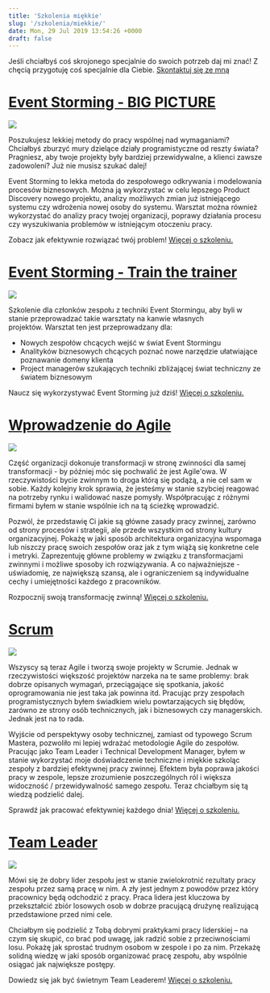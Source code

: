 ```yaml
---
title: 'Szkolenia miękkie'
slug: '/szkolenia/miekkie/'
date: Mon, 29 Jul 2019 13:54:26 +0000
draft: false
---
```


Jeśli chciałbyś coś skrojonego specjalnie do swoich potrzeb daj mi znać! Z chęcią przygotuję coś specjalnie dla Ciebie. [Skontaktuj się ze mną](/kontakt)

[Event Storming - BIG PICTURE](/szkolenia/event-storming-big-picture)
=====================================================================

[![](https://radekmaziarka.pl/wp-content/uploads/2018/05/eventstorming.logo_.png)](/szkolenia/event-storming-big-picture)

Poszukujesz lekkiej metody do pracy wspólnej nad wymaganiami? Chciałbyś zburzyć mury dzielące działy programistyczne od reszty świata? Pragniesz, aby twoje projekty były bardziej przewidywalne, a klienci zawsze zadowoleni? Już nie musisz szukać dalej!

Event Storming to lekka metoda do zespołowego odkrywania i modelowania procesów biznesowych. Można ją wykorzystać w celu lepszego Product Discovery nowego projektu, analizy możliwych zmian już istniejącego systemu czy wdrożenia nowej osoby do systemu. Warsztat można również wykorzystać do analizy pracy twojej organizacji, poprawy działania procesu czy wyszukiwania problemów w istniejącym otoczeniu pracy.

Zobacz jak efektywnie rozwiązać twój problem! [Więcej o szkoleniu.](/szkolenia/event-storming-big-picture)

[Event Storming - Train the trainer](/szkolenia/event-storming-train-the-trainer)
=================================================================================

[![](https://radekmaziarka.pl/wp-content/uploads/2018/05/eventstorming.logo_.png)](/szkolenia/event-storming-train-the-trainer)

Szkolenie dla członków zespołu z techniki Event Stormingu, aby byli w stanie przeprowadzać takie warsztaty na kanwie własnych projektów. Warsztat ten jest przeprowadzany dla:

 *   Nowych zespołów chcących wejść w świat Event Stormingu
 *   Analityków biznesowych chcących poznać nowe narzędzie ułatwiające poznawanie domeny klienta
 *   Project managerów szukających techniki zbliżającej świat techniczny ze światem biznesowym

Naucz się wykorzystywać Event Storming już dziś! [Więcej o szkoleniu.](/szkolenia/event-storming-train-the-trainer)

[Wprowadzenie do Agile](/szkolenia/event-storming-train-the-trainer)
====================================================================

[![](https://radekmaziarka.pl/wp-content/uploads/2019/09/Agile.jpg)](/szkolenia/wprowadzenie-do-agile/)

Część organizacji dokonuje transformacji w stronę zwinności dla samej transformacji - by później móc się pochwalić że jest Agile'owa. W rzeczywistości bycie zwinnym to droga którą się podążą, a nie cel sam w sobie. Każdy kolejny krok sprawia, że jesteśmy w stanie szybciej reagować na potrzeby rynku i walidować nasze pomysły. Współpracując z różnymi firmami byłem w stanie wspólnie ich na tą ścieżkę wprowadzić.

Pozwól, że przedstawię Ci jakie są główne zasady pracy zwinnej, zarówno od strony procesów i strategii, ale przede wszystkim od strony kultury organizacyjnej. Pokażę w jaki sposób architektura organizacyjna wspomaga lub niszczy pracę swoich zespołów oraz jak z tym wiążą się konkretne cele i metryki. Zaprezentuję główne problemy w związku z transformacjami zwinnymi i możliwe sposoby ich rozwiązywania. A co najważniejsze -uświadomię, ze największą szansą, ale i ograniczeniem są indywidualne cechy i umiejętności każdego z pracowników.

Rozpocznij swoją transformację zwinną! [Więcej o szkoleniu.](/szkolenia/wprowadzenie-do-agile/)

[Scrum](/szkolenia/agile-scrum/)
================================

[![](https://radekmaziarka.pl/wp-content/uploads/2019/09/Scrum.jpg)](/szkolenia/agile-scrum/)

Wszyscy są teraz Agile i tworzą swoje projekty w Scrumie. Jednak w rzeczywistości większość projektów narzeka na te same problemy: brak dobrze opisanych wymagań, przeciągające się spotkania, jakość oprogramowania nie jest taka jak powinna itd. Pracując przy zespołach programistycznych byłem świadkiem wielu powtarzających się błędów, zarówno ze strony osób technicznych, jak i biznesowych czy managerskich. Jednak jest na to rada.

Wyjście od perspektywy osoby technicznej, zamiast od typowego Scrum Mastera, pozwoliło mi lepiej wdrażać metodologie Agile do zespołów. Pracując jako Team Leader i Technical Development Manager, byłem w stanie wykorzystać moje doświadczenie techniczne i miękkie szkoląc zespoły z bardziej efektywnej pracy zwinnej. Efektem była poprawa jakości pracy w zespole, lepsze zrozumienie poszczególnych ról i większa widoczność / przewidywalność samego zespołu. Teraz chciałbym się tą wiedzą podzielić dalej.

Sprawdź jak pracować efektywniej każdego dnia! [Więcej o szkoleniu.](/szkolenia/agile-scrum/)

[Team Leader](/szkolenia/team-leader/)
======================================

[![](https://radekmaziarka.pl/wp-content/uploads/2019/09/Team-Leader-2.jpg)](/szkolenia/team-leader/)

Mówi się że dobry lider zespołu jest w stanie zwielokrotnić rezultaty pracy zespołu przez samą pracę w nim. A zły jest jednym z powodów przez który pracownicy będą odchodzić z pracy. Praca lidera jest kluczowa by przekształcić zbiór losowych osob w dobrze pracującą drużynę realizującą przedstawione przed nimi cele.

Chciałbym się podzielić z Tobą dobrymi praktykami pracy liderskiej – na czym się skupić, co brać pod uwagę, jak radzić sobie z przeciwnościami losu. Pokażę jak sprostać trudnym osobom w zespole i po za nim. Przekażę solidną wiedzę w jaki sposób organizować pracę zespołu, aby wspólnie osiągać jak największe postępy.

Dowiedz się jak być świetnym Team Leaderem! [Więcej o szkoleniu.](/szkolenia/team-leader/)